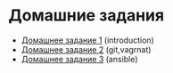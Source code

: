 # Домашние задания

- [Домашнее задание 1](01-introduction/README.md#домашнее-задание-1) (introduction)
- [Домашнее задание 2](02-tools/README.md#домашнее-задание-2) (git,vagrnat)
- [Домашнее задание 3](03-4-ansible/README.md#домашнее-задание-3) (ansible)